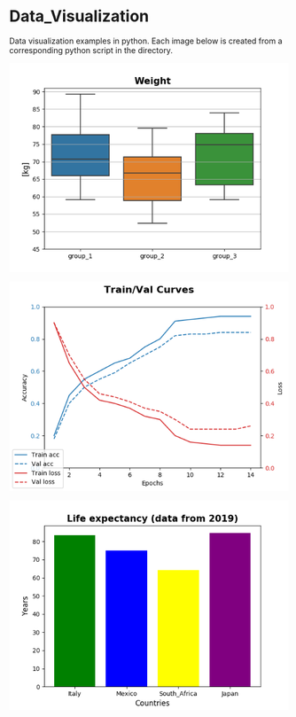 # Data_Visualization
Data visualization examples in python. Each image below is created from a corresponding python script in the directory.

![Seaborn Boxplots](https://github.com/tommydino93/Data_Visualization/blob/master/images/seaborn_boxplots.png)

![Train_Val_Curves](https://github.com/tommydino93/Data_Visualization/blob/master/images/training_validation_curves.png)

![Colored_Barplots](https://github.com/tommydino93/Data_Visualization/blob/master/images/colored_barplots.png)
